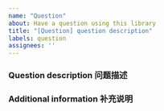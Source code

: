 ```yaml
---
name: "Question"
about: Have a question using this library
title: "[Question] question description"
labels: question
assignees: ''
---
```


### Question description 问题描述

### Additional information 补充说明
